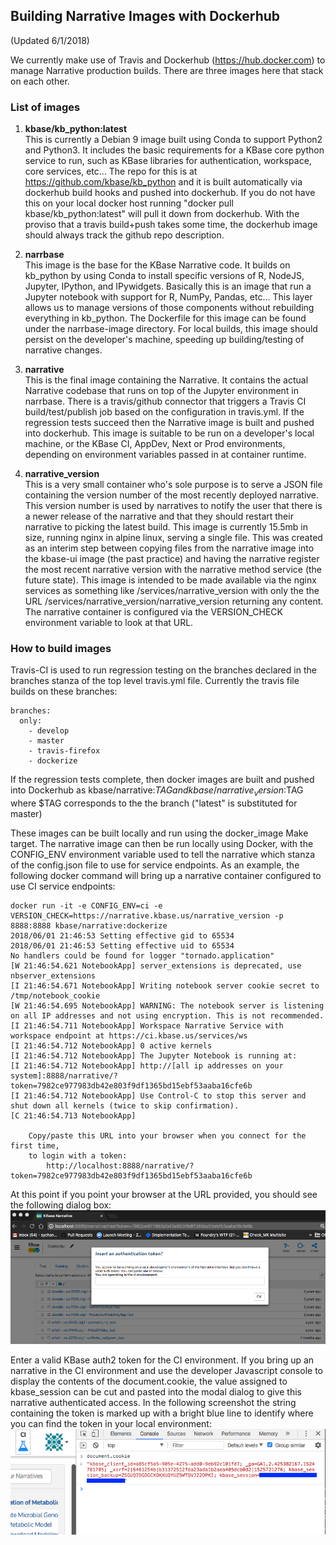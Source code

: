 ## Building Narrative Images with Dockerhub
(Updated 6/1/2018)

We currently make use of Travis and Dockerhub (https://hub.docker.com) to manage Narrative production builds. There are three images here that stack on each other.

### List of images
1. **kbase/kb_python:latest**  
This is currently a Debian 9 image built using Conda to support Python2 and Python3. It includes the basic requirements for a KBase core python service to run, such as KBase libraries for authentication, workspace, core services, etc... The repo for this is at https://github.com/kbase/kb_python and it is built automatically via dockerhub build hooks and pushed into dockerhub. If you do not have this on your local docker host running "docker pull kbase/kb_python:latest" will pull it down from dockerhub. With the proviso that a travis build+push takes some time, the dockerhub image should always track the github repo description.

2. **narrbase**  
This image is the base for the KBase Narrative code. It builds on kb_python by using Conda to install specific versions of R, NodeJS, Jupyter, IPython, and IPywidgets. Basically this is an image that run a Jupyter notebook with support for R, NumPy, Pandas, etc... This layer allows us to manage versions of those components without rebuilding everything in kb_python. The Dockerfile for this image can be found under the narrbase-image directory. For local builds, this image should persist on the developer's machine, speeding up building/testing of narrative changes.

3. **narrative**  
This is the final image containing the Narrative. It contains the actual Narrative codebase that runs on top of the Jupyter environment in narrbase. There is a travis/github connector that triggers a Travis CI build/test/publish job based on the configuration in travis.yml. If the regression tests succeed then the Narrative image is built and pushed into dockerhub. This image is suitable to be run on a developer's local machine, or the KBase CI, AppDev, Next or Prod environments, depending on environment variables passed in at container runtime.

4. **narrative_version**  
This is a very small container who's sole purpose is to serve a JSON file containing the version number of the most recently deployed narrative. This version number is used by narratives to notify the user that there is a newer release of the narrative and that they should restart their narrative to picking the latest build. This image is currently 15.5mb in size, running nginx in alpine linux, serving a single file. This was created as an interim step between copying files from the narrative image into the kbase-ui image (the past practice) and having the narrative register the most recent narrative version with the narrative method service (the future state). This image is intended to be made available via the nginx services as something like /services/narrative_version with only the the URL /services/narrative_version/narrative_version returning any content. The narrative container is configured via the VERSION_CHECK environment variable to look at that URL.

### How to build images
Travis-CI is used to run regression testing on the branches declared in the branches stanza of the top level travis.yml file. Currently the travis file builds on these branches:
~~~
branches:
  only:
    - develop
    - master
    - travis-firefox
    - dockerize
~~~
If the regression tests complete, then docker images are built and pushed into Dockerhub as kbase/narrative:$TAG and kbase/narrative_version:$TAG where $TAG corresponds to the the branch ("latest" is substituted for master)

These images can be built locally and run using the docker_image Make target. The narrative image can then be run locally using Docker, with the CONFIG_ENV environment variable used to tell the narrative which stanza of the config.json file to use for service endpoints. As an example, the following docker command will bring up a narrative container configured to use CI service endpoints:
~~~
docker run -it -e CONFIG_ENV=ci -e VERSION_CHECK=https://narrative.kbase.us/narrative_version -p 8888:8888 kbase/narrative:dockerize
2018/06/01 21:46:53 Setting effective gid to 65534
2018/06/01 21:46:53 Setting effective uid to 65534
No handlers could be found for logger "tornado.application"
[W 21:46:54.621 NotebookApp] server_extensions is deprecated, use nbserver_extensions
[I 21:46:54.671 NotebookApp] Writing notebook server cookie secret to /tmp/notebook_cookie
[W 21:46:54.695 NotebookApp] WARNING: The notebook server is listening on all IP addresses and not using encryption. This is not recommended.
[I 21:46:54.711 NotebookApp] Workspace Narrative Service with workspace endpoint at https://ci.kbase.us/services/ws
[I 21:46:54.712 NotebookApp] 0 active kernels
[I 21:46:54.712 NotebookApp] The Jupyter Notebook is running at:
[I 21:46:54.712 NotebookApp] http://[all ip addresses on your system]:8888/narrative/?token=7982ce977983db42e803f9df1365bd15ebf53aaba16cfe6b
[I 21:46:54.712 NotebookApp] Use Control-C to stop this server and shut down all kernels (twice to skip confirmation).
[C 21:46:54.713 NotebookApp] 
    
    Copy/paste this URL into your browser when you connect for the first time,
    to login with a token:
        http://localhost:8888/narrative/?token=7982ce977983db42e803f9df1365bd15ebf53aaba16cfe6b
~~~

At this point if you point your browser at the URL provided, you should see the following dialog box:
![Narrative Token Dialog](../images/NarrativeTokenRequest.png)


Enter a valid KBase auth2 token for the CI environment. If you bring up an narrative in the CI environment and use the developer Javascript console to display the contents of the document.cookie, the value assigned to kbase_session can be cut and pasted into the modal dialog to give this narrative authenticated access. In the following screenshot the string containing the token is marked up with a bright blue line to identify where you can find the token in your local environment:
![Narrative Cookie Token](../images/NarrativeCookieToken.png)


